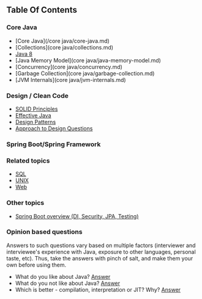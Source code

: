 

## Table Of Contents 

### Core Java

- [Core Java](/core java/core-java.md)
- [Collections](core java/collections.md)
- [Java 8](java/java-8.md)
- [Java Memory Model](core java/java-memory-model.md)
- [Concurrency](core java/concurrency.md)
- [Garbage Collection](core java/garbage-collection.md)
- [JVM Internals](core java/jvm-internals.md)

### Design / Clean Code

- [SOLID Principles](topics/design/solid.md)
- [Effective Java](topics/design/effective-java.md)
- [Design Patterns](topics/design/design-patterns.md)
- [Approach to Design Questions](topics/design/approach.md)

### Spring Boot/Spring Framework

### Related topics

- [SQL](topics/related/sql.md) 
- [UNIX](topics/related/unix.md)
- [Web](topics/related/web.md)

### Other topics 

- [Spring Boot overview (DI, Security, JPA, Testing)](http://deepakvadgama.com/blog/spring-boot-wonders/)

### Opinion based questions

Answers to such questions vary based on multiple factors (interviewer and interviewee's experience with Java, exposure to other languages, personal taste, etc). Thus, take the answers with pinch of salt, and make them your own before using them.

- What do you like about Java? [Answer](topics/opinion/myanswers.md#what-do-you-like-about-java)
- What do you not like about Java? [Answer](topics/opinion/myanswers.md#what-do-you-not-like-about-java)
- Which is better - compilation, interpretation or JIT? Why? [Answer](topics/opinion/myanswers.md#importance-of-compile-time-vs-jit)
